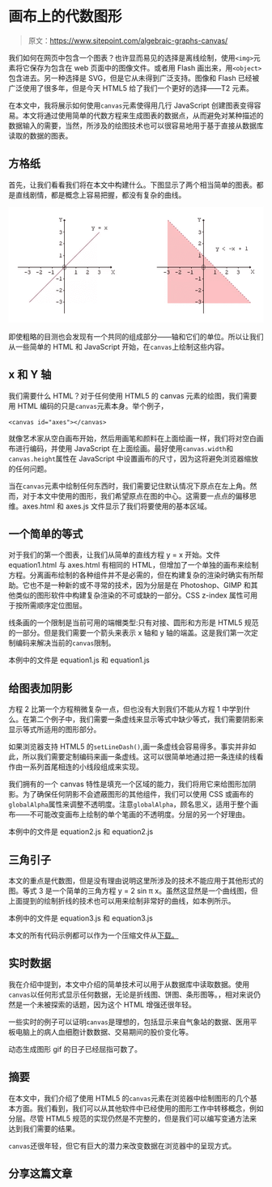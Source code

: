 # 画布上的代数图形

> 原文：<https://www.sitepoint.com/algebraic-graphs-canvas/>

我们如何在网页中包含一个图表？也许显而易见的选择是离线绘制，使用`<img>`元素将它保存为包含在 web 页面中的图像文件。或者用 Flash 画出来，用`<object>`包含进去。另一种选择是 SVG，但是它从未得到广泛支持。图像和 Flash 已经被广泛使用了很多年，但是今天 HTML5 给了我们一个更好的选择——T2 元素。

在本文中，我将展示如何使用`canvas`元素使得用几行 JavaScript 创建图表变得容易。本文将通过使用简单的代数方程来生成图表的数据点，从而避免对某种描述的数据输入的需要，当然，所涉及的绘图技术也可以很容易地用于基于直接从数据库读取的数据的图表。

## 方格纸

首先，让我们看看我们将在本文中构建什么。下图显示了两个相当简单的图表。都是直线剧情，都是概念上容易把握，都没有复杂的曲线。

![two graphs](img/c2adf3077894b73362d684069c5af761.png)

即使粗略的目测也会发现有一个共同的组成部分——轴和它们的单位。所以让我们从一些简单的 HTML 和 JavaScript 开始，在`canvas`上绘制这些内容。

## x 和 Y 轴

我们需要什么 HTML？对于任何使用 HTML5 的 canvas 元素的绘图，我们需要用 HTML 编码的只是`canvas`元素本身。举个例子，

```
<canvas id="axes"></canvas>
```

就像艺术家从空白画布开始，然后用画笔和颜料在上面绘画一样，我们将对空白画布进行编码，并使用 JavaScript 在上面绘画。最好使用`canvas.width`和`canvas.height`属性在 JavaScript 中设置画布的尺寸，因为这将避免浏览器缩放的任何问题。

当在`canvas`元素中绘制任何东西时，我们需要记住默认情况下原点在左上角。然而，对于本文中使用的图形，我们希望原点在图的中心。这需要一点点的偏移思维。axes.html 和 axes.js 文件显示了我们将要使用的基本区域。

## 一个简单的等式

对于我们的第一个图表，让我们从简单的直线方程 y = x 开始。文件 equation1.html 与 axes.html 有相同的 HTML，但增加了一个单独的画布来绘制方程。分离画布绘制的各种组件并不是必需的，但在构建复杂的渲染时确实有所帮助。它也不是一种新的或不寻常的技术，因为分层是在 Photoshop、GIMP 和其他类似的图形软件中构建复杂渲染的不可或缺的一部分。CSS z-index 属性可用于按所需顺序定位图层。

线条画的一个限制是当前可用的端帽类型:只有对接、圆形和方形是 HTML5 规范的一部分。但是我们需要一个箭头来表示 x 轴和 y 轴的端盖。这是我们第一次定制编码来解决当前的`canvas`限制。

本例中的文件是 equation1.js 和 equation1.js

## 给图表加阴影

方程 2 比第一个方程稍微复杂一点，但也没有大到我们不能从方程 1 中学到什么。在第二个例子中，我们需要一条虚线来显示等式中缺少等式，我们需要阴影来显示等式所适用的图形部分。

如果浏览器支持 HTML5 的`setLineDash()`,画一条虚线会容易得多。事实并非如此，所以我们需要定制编码来画一条虚线。这可以很简单地通过把一条连续的线看作由一系列首尾相连的小线段组成来实现。

我们拥有的一个 canvas 特性是填充一个区域的能力，我们将用它来给图形加阴影。为了确保任何阴影不会遮蔽图形的其他组件，我们可以使用 CSS 或画布的`globalAlpha`属性来调整不透明度。注意`globalAlpha`，顾名思义，适用于整个画布——不可能改变画布上绘制的单个笔画的不透明度。分层的另一个好理由。

本例中的文件是 equation2.js 和 equation2.js

## 三角引子

本文的重点是代数图，但是没有理由说明这里所涉及的技术不能应用于其他形式的图。等式 3 是一个简单的三角方程 y = 2 sin π x。虽然这显然是一个曲线图，但上面提到的绘制折线的技术也可以用来绘制非常好的曲线，如本例所示。

本例中的文件是 equation3.js 和 equation3.js

本文的所有代码示例都可以作为一个压缩文件从[下载。](https://uploads.sitepoint.com/wp-content/uploads/2013/11/canvas-code-samples.zip)

## 实时数据

我在介绍中提到，本文中介绍的简单技术可以用于从数据库中读取数据。使用`canvas`以任何形式显示任何数据，无论是折线图、饼图、条形图等。，相对来说仍然是一个未被探索的话题，因为这个 HTML 增强还很年轻。

一些实时的例子可以证明`canvas`是理想的，包括显示来自气象站的数据、医用平板电脑上的病人血细胞计数数据、交易期间的股价变化等。

动态生成图形 gif 的日子已经屈指可数了。

## 摘要

在本文中，我们介绍了使用 HTML5 的`canvas`元素在浏览器中绘制图形的几个基本方面。我们看到，我们可以从其他软件中已经使用的图形工作中转移概念，例如分层。尽管 HTML5 规范的实现仍然是不完整的，但是我们可以编写变通方法来达到我们需要的结果。

`canvas`还很年轻，但它有巨大的潜力来改变数据在浏览器中的呈现方式。

## 分享这篇文章